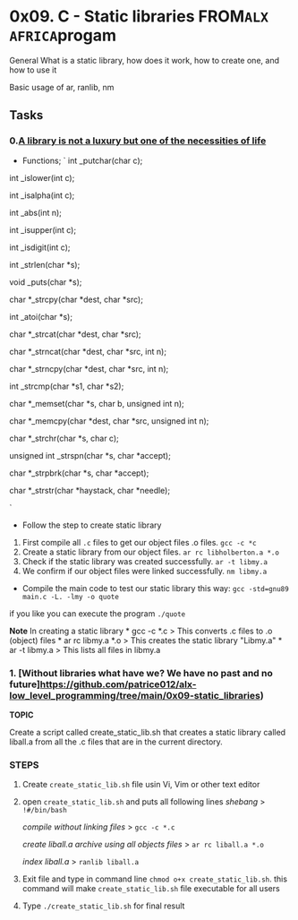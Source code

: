 # 0x09. C - Static libraries FROM`ALX AFRICA`progam

General What is a static library, how does it work, how to create one, and how to use it

Basic usage of ar, ranlib, nm

## Tasks

### 0.[A library is not a luxury but one of the necessities of life](https://github.com/patrice012/alx-low_level_programming/tree/main/0x09-static_libraries)
* Functions;
`
 int _putchar(char c);

 int _islower(int c);

 int _isalpha(int c);

 int _abs(int n);

 int _isupper(int c);

 int _isdigit(int c);

 int _strlen(char *s);

 void _puts(char *s);

 char *_strcpy(char *dest, char *src);

 int _atoi(char *s);

 char *_strcat(char *dest, char *src);
 
 char *_strncat(char *dest, char *src, int n);
 
 char *_strncpy(char *dest, char *src, int n);
 
 int _strcmp(char *s1, char *s2);
 
 char *_memset(char *s, char b, unsigned int n);
 
 char *_memcpy(char *dest, char *src, unsigned int n);
 
 char *_strchr(char *s, char c);
 
 unsigned int _strspn(char *s, char *accept);
 
 char *_strpbrk(char *s, char *accept);
 
 char *_strstr(char *haystack, char *needle);
 
`

* Follow the step to create static library
1. First compile all `.c` files to get our object files .o files. `gcc -c *c`
2. Create a static library from our object files. `ar rc libholberton.a *.o`
3. Check if the static library was created successfully. `ar -t libmy.a`
4. We confirm if our object files were linked successfully. `nm libmy.a`

* Compile the main code to test our static library this way: `gcc -std=gnu89 main.c -L. -lmy -o quote`

if you like you can execute the program `./quote `

**Note** In creating a static library
    * gcc -c *.c > This converts .c files to .o (object) files
    * ar rc libmy.a *.o > This creates the static library "Libmy.a"
    * ar -t libmy.a > This lists all files in libmy.a


### 1. [Without libraries what have we? We have no past and no future]https://github.com/patrice012/alx-low_level_programming/tree/main/0x09-static_libraries)

**TOPIC**

Create a script called create_static_lib.sh that creates a static library called liball.a from all the .c files that are in the current directory.

### STEPS

1. Create `create_static_lib.sh` file usin Vi, Vim or other text editor
2. open `create_static_lib.sh` and puts all following lines
    _shebang_ > `!#/bin/bash`

    *compile without linking files* > `gcc -c *.c`

    *create liball.a archive using all objects files* > `ar rc liball.a *.o`

    *index liball.a* > `ranlib liball.a`

3. Exit file and type in command line `chmod o+x create_static_lib.sh`.
    this command will make `create_static_lib.sh` file executable for all users
4. Type `./create_static_lib.sh` for final result
